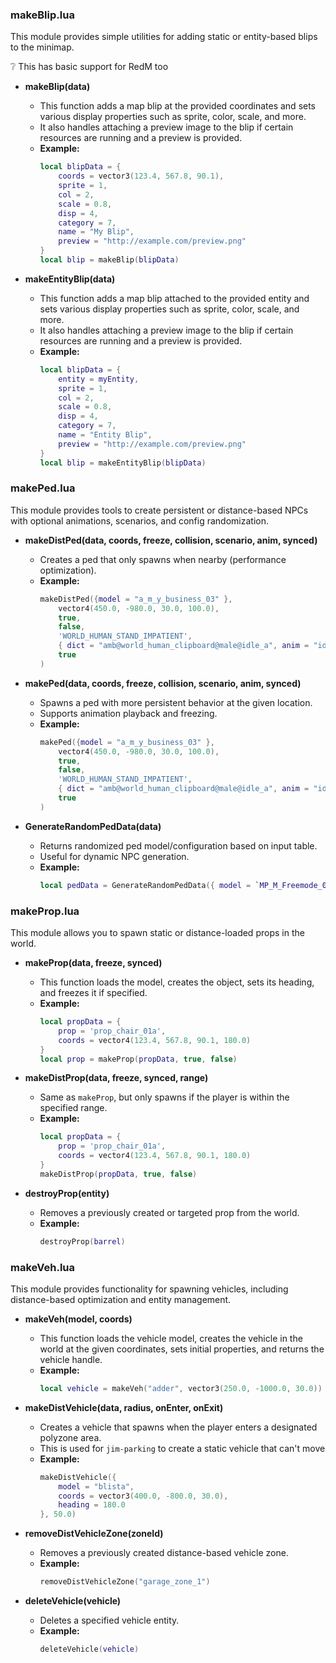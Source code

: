 ### makeBlip.lua

This module provides simple utilities for adding static or entity-based blips to the minimap.

❔ This has basic support for RedM too
- **makeBlip(data)**

  - This function adds a map blip at the provided coordinates and sets various display properties such as sprite, color, scale, and more.
  - It also handles attaching a preview image to the blip if certain resources are running and a preview is provided.
  - **Example:**
    ```lua
    local blipData = {
        coords = vector3(123.4, 567.8, 90.1),
        sprite = 1,
        col = 2,
        scale = 0.8,
        disp = 4,
        category = 7,
        name = "My Blip",
        preview = "http://example.com/preview.png"
    }
    local blip = makeBlip(blipData)
    ```

- **makeEntityBlip(data)**

  - This function adds a map blip attached to the provided entity and sets various display properties such as sprite, color, scale, and more.
  - It also handles attaching a preview image to the blip if certain resources are running and a preview is provided.
  - **Example:**
    ```lua
    local blipData = {
        entity = myEntity,
        sprite = 1,
        col = 2,
        scale = 0.8,
        disp = 4,
        category = 7,
        name = "Entity Blip",
        preview = "http://example.com/preview.png"
    }
    local blip = makeEntityBlip(blipData)
    ```

### makePed.lua
This module provides tools to create persistent or distance-based NPCs with optional animations, scenarios, and config randomization.

- **makeDistPed(data, coords, freeze, collision, scenario, anim, synced)**

  - Creates a ped that only spawns when nearby (performance optimization).
  - **Example:**
    ```lua
    makeDistPed({model = "a_m_y_business_03" },                                 -- model data
        vector4(450.0, -980.0, 30.0, 100.0),                                    -- coords
        true,                                                                   -- freeze entity
        false,                                                                  -- collision
        'WORLD_HUMAN_STAND_IMPATIENT',                                          -- Scenario Animation
        { dict = "amb@world_human_clipboard@male@idle_a", anim = "idle_c" },    -- Anim Table
        true                                                                    -- Network Synced
    )
    ```

- **makePed(data, coords, freeze, collision, scenario, anim, synced)**

  - Spawns a ped with more persistent behavior at the given location.
  - Supports animation playback and freezing.
  - **Example:**
    ```lua
    makePed({model = "a_m_y_business_03" },                                 -- model data
        vector4(450.0, -980.0, 30.0, 100.0),                                    -- coords
        true,                                                                   -- freeze entity
        false,                                                                  -- collision
        'WORLD_HUMAN_STAND_IMPATIENT',                                          -- Scenario Animation
        { dict = "amb@world_human_clipboard@male@idle_a", anim = "idle_c" },    -- Anim Table
        true                                                                    -- Network Synced
    )
    ```

- **GenerateRandomPedData(data)**

  - Returns randomized ped model/configuration based on input table.
  - Useful for dynamic NPC generation.
  - **Example:**
    ```lua
    local pedData = GenerateRandomPedData({ model = `MP_M_Freemode_01`, custom = {} })
    ```

### makeProp.lua
This module allows you to spawn static or distance-loaded props in the world.

- **makeProp(data, freeze, synced)**

  - This function loads the model, creates the object, sets its heading, and freezes it if specified.
  - **Example:**
    ```lua
    local propData = {
        prop = 'prop_chair_01a',
        coords = vector4(123.4, 567.8, 90.1, 180.0)
    }
    local prop = makeProp(propData, true, false)
    ```

- **makeDistProp(data, freeze, synced, range)**
  - Same as `makeProp`, but only spawns if the player is within the specified range.
  - **Example:**
    ```lua
    local propData = {
        prop = 'prop_chair_01a',
        coords = vector4(123.4, 567.8, 90.1, 180.0)
    }
    makeDistProp(propData, true, false)
    ```

- **destroyProp(entity)**
  - Removes a previously created or targeted prop from the world.
  - **Example:**
    ```lua
    destroyProp(barrel)
    ```

### makeVeh.lua
This module provides functionality for spawning vehicles, including distance-based optimization and entity management.

- **makeVeh(model, coords)**

  - This function loads the vehicle model, creates the vehicle in the world at the given coordinates, sets initial properties, and returns the vehicle handle.
  - **Example:**
    ```lua
    local vehicle = makeVeh("adder", vector3(250.0, -1000.0, 30.0))
    ```

- **makeDistVehicle(data, radius, onEnter, onExit)**

  - Creates a vehicle that spawns when the player enters a designated polyzone area.
  - This is used for `jim-parking` to create a static vehicle that can't move
  - **Example:**
    ```lua
    makeDistVehicle({
        model = "blista",
        coords = vector3(400.0, -800.0, 30.0),
        heading = 180.0
    }, 50.0)
    ```

- **removeDistVehicleZone(zoneId)**
  - Removes a previously created distance-based vehicle zone.
  - **Example:**
    ```lua
    removeDistVehicleZone("garage_zone_1")
    ```

- **deleteVehicle(vehicle)**
  - Deletes a specified vehicle entity.
  - **Example:**
    ```lua
    deleteVehicle(vehicle)
    ```
